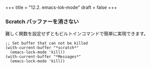 +++
title = "12.2. emacs-lok-mode"
draft = false
+++
### Scratch バッファーを消さない
難しく関数を設定せずともビルトインコマンドで簡単に実現できます。

```elisp
;; Set buffer that can not be killed
(with-current-buffer "*scratch*"
  (emacs-lock-mode 'kill))
(with-current-buffer "*Messages*"
  (emacs-lock-mode 'kill))
```
